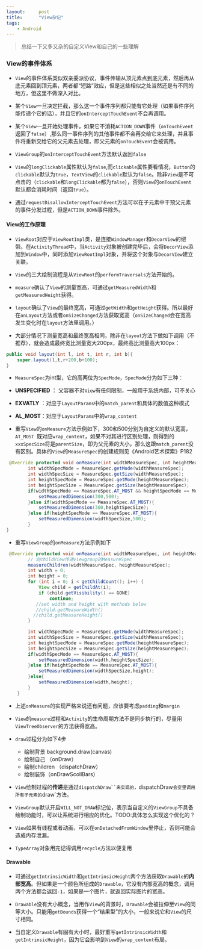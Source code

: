 ```yaml
---
layout:     post
title:      "View杂记"
tags:
    - Android
---
```


> 总结一下又多又杂的自定义View和自己的一些理解

### View的事件体系

- `View`的事件体系类似双亲委派协议，事件传输从顶元素点到底元素，然后再从底元素回到顶元素，两者都“短路”效应，但是这些相似之处当然还是有不同的地方，但这里不做深入对比。

- 某个`View`一旦决定拦截，那么这一个事件序列都只能有它处理（如果事件序列能传递个它的话），并且它的`onInterceptTouchEvent`不会再调用。

- 某个`View`一旦开始处理事件，如果它不消耗`ACTION_DOWN`事件（`onTouchEvent`返回了`false`）,那么同一事件序列的其他事件都不会再交给它来处理，并且事件将重新交给它的父元素去处理，即父元素的`onTouchEvent`会被调用。

- `ViewGroup`的`onInterceptTouchEvent`方法默认返回`false`

- `View`的`longClickable`属性默认为`false`,而`clickable`属性要看情况，`Button`的`clickable`默认为`true`，`TextView`的`clickable`默认为`false`。除非`View`是不可点击的（`clickable`和`longClickable`都为`false`），否则`View`的`onTouchEvent`默认都会消耗时间（返回`true`）。

-  通过`requestDisallowInterceptTouchEvent`方法可以在子元素中干预父元素的事件分发过程，但是`ACTION_DOWN`事件除外。

#### View的工作原理

- `ViewRoot`对应于`ViewRootImpl`类，是连接`WindowManager`和`DecorView`的纽带。在`ActivityThread`中，当`Activity`对象被创建完毕后，会将`DecorView`添加到`Window`中，同时添加`ViewRootImpl`对象，并将这个对象与`DecorVIew`建立关联。 

- `View`的三大绘制流程是从`ViewRoot`的`performTraversals`方法开始的。

- `measure`确认了`View`的测量宽高，可通过`getMeasuredWidth`和`getMeasuredHeight`获得。

- `layout`确认了`View`的最终宽高，可通过`getWidth`和`getHeight`获得。所以最好在`onLayout`方法或者`onSizeChanged`方法获取宽高（`onSizeChanged`会在宽高发生变化时在`layout`方法里调用。）

- 大部分情况下测量宽高和最终宽高相同，除非在`layout`方法下做如下调用（不推荐），就会造成最终宽比测量宽大200px，最终高比测量高大100px：

```java
public void layout(int l, int t, int r, int b){
    super.layout(l,t,r+200,b+100);
}
```

- `MeasureSpec`为int型，它的高两位为`SpecMode`，`SpecMode`分为如下三种：
 - **UNSPECIFIED** ：   父容器不对`View`有任何限制，一般用于系统内部，可不关心
 - **EXVATLY**  ：对应于`LayoutParams`中的`match_parent`和具体的数值这种模式
 - **AL_MOST**：对应于`LayoutParams`中的`wrap_content`

- 重写`View`的`onMeasure`方法示例如下，300和500分别为自定义的默认宽高，`AT_MOST `既对应`wrap_content`，如果不对其进行区别处理，则得到的`xxxSpecSize`将是`parentSize`，即为父元素的大小，那么这跟`match_parent`没有区别。具体的`View`的`MeasureSpec`的创建规则见《Android艺术探索》P182

```java
 @Override protected void onMeasure(int widthMeasureSpec, int heightMeasureSpec) {
        int widthSpecMode = MeasureSpec.getMode(widthMeasureSpec);
        int widthSpecSize = MeasureSpec.getSize(widthMeasureSpec);
        int heightSpecMode = MeasureSpec.getMode(heightMeasureSpec);
        int heightSpecSize = MeasureSpec.getSize(heightMeasureSpec);
        if(widthSpecMode == MeasureSpec.AT_MOST && heightSpecMode == MeasureSpec.AT_MOST){
            setMeasuredDimension(300,500);
        }else if(widthSpecMode == MeasureSpec.AT_MOST){
            setMeasuredDimension(300,heightSpecSize);
        }else if(heightSpecMode == MeasureSpec.AT_MOST){
            setMeasuredDimension(widthSpecSize,500);
        } 
}
```

- 重写`ViewGroup`的`onMeasure`方法示例如下

```java
 @Override protected void onMeasure(int widthMeasureSpec, int heightMeasureSpec) {
        // 向childView传递viewgroup的MeasureSpec
        measureChildren(widthMeasureSpec, heightMeasureSpec);
        int width = 0;
        int height = 0;
        for (int i = 0; i < getChildCount(); i++) {
            View child = getChildAt(i);
            if (child.getVisibility() == GONE)
                continue;
           //set width and height with methods below
           //child.getMeasureWidth()
          //child.getMeasureHeight()
        }

        int widthSpecMode = MeasureSpec.getMode(widthMeasureSpec);
        int widthSpecSize = MeasureSpec.getSize(widthMeasureSpec);
        int heightSpecMode = MeasureSpec.getMode(heightMeasureSpec);
        int heightSpecSize = MeasureSpec.getSize(heightMeasureSpec);
        if(widthSpecMode == MeasureSpec.AT_MOST){
            setMeasuredDimension(width,heightSpecSize); 
        }else if(heightSpecMode == MeasureSpec.AT_MOST){
            setMeasuredDimension(widthSpecSize,height);
        }else{
            setMeasuredDimension(width,height);
        }   
    }
```

- 上述`onMeasure`的实现严格来说还有问题，应该要考虑`padding`和`margin`

- `View`的`measure`过程和`Activity`的生命周期方法不是同步执行的，尽量用`ViewTreeObserver`的方法获得宽高。

- `draw`过程分为如下4步
  - 绘制背景 background.draw(canvas)
  - 绘制自己 （onDraw）
  - 绘制children （dispatchDraw）
  - 绘制装饰（onDrawScollBars）

- `View`绘制过程的**传递**是通过`dispatchDraw``来实现的，`dispatchDraw`会变里调用所有子元素的`draw`方法。

- `ViewGroup`默认开启`WILL_NOT_DRAW`标记位，表示当自定义的`ViewGroup`不具备绘制功能时，可以让系统进行相应的优化。TODO:具体怎么实现这个优化的？

- `View`如果有线程或者动画，可以在`onDetachedFromWindow`里停止，否则可能会造成内存泄漏。

- `TypeArray`对象用完记得调用`recycle`方法以便复用

#### Drawable

- 可通过`getIntrinsicWidth`和`getIntrinsicHeight`两个方法获取`Drawable`的**内部宽高**。但如果是一个颜色所组成的`Drawable`，它没有内部宽高的概念，调用两个方法都会返回`-1`，如果是一个图片，就返回实际图片的宽高。

- `Drawable`没有大小概念，当用作`View`的背景时，`Drawable`会被拉伸至`View`的同等大小。只能用`getBounds`获得一个“结果型”的大小，一般来说它和`View`的尺寸相同。

- 当自定义`Drawable`有固有大小时，最好重写`getIntrinsicWidth`和`getIntrinsicHeight`，因为它会影响到`View`的`wrap_content`布局。
  




